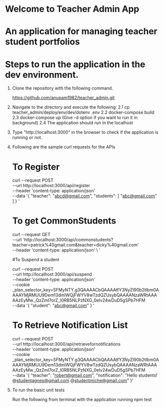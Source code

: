 # Welcome to Teacher Admin App
# An application for managing teacher student portfolios

# Steps to run the application in the dev environment.

1. Clone the repository with the following command.

    https://github.com/anupam1982/teacher_admin.git

2. Navigate to the directory and execute the following:
    2.1 cp teacher_admin/deploy/env/dev/dotenv .env
    2.2 docker-compose build
    2.3 docker-compose up (Give -d option if you want to run it in background)
    2.4 The application should run in the localhost

3. Type "http://localhost:3000" in the browser to check if the application is running or not.

4. Following are the sample curl requests for the APIs
   
    # To Register

    curl --request POST \
    --url http://localhost:3000/api/register \
    --header 'content-type: application/json' \
    --data '{
    "teacher": "abcd@gmail.com",
    "students":
        [
        "abc@gmail.com"
        ]
    }
    '

    # To get CommonStudents

    curl --request GET \
    --url 'http://localhost:3000/api/commonstudents?teacher=patrick%40gmail.com&teacher=dicky%40gmail.com' \
    --header 'content-type: application/json' \ '

    #To Suspend a student

    curl --request POST \
    --url http://localhost:3000/api/suspend \
    --header 'content-type: application/json' \
    --cookie _plan_selector_key=SFMyNTY.g3QAAAACbQAAAAtfY3NyZl90b2tlbm0AAAAYMjRMUU9Dem13dmlWQjFWYV8wTzdQZUsybQAAAANzaWRtAAAAAzEyMw._QzZmI7orZ_I0RB5NLPzNXG_0elv24wDuD5gSPb7HFM \
    --data '{
    "student": "abc@gmail.com"
    }
    '

    # To Retrieve Notification List

    curl --request POST \
    --url http://localhost:3000/api/retrievefornotifications \
    --header 'content-type: application/json' \
    --cookie _plan_selector_key=SFMyNTY.g3QAAAACbQAAAAtfY3NyZl90b2tlbm0AAAAYMjRMUU9Dem13dmlWQjFWYV8wTzdQZUsybQAAAANzaWRtAAAAAzEyMw._QzZmI7orZ_I0RB5NLPzNXG_0elv24wDuD5gSPb7HFM \
    --data '{
    "teacher":  "robert@gmail.com",
        "notification": "Hello students! @studentagnes@gmail.com @studentmiche@gmail.com"
    }'


 5. To run the basic unit tests

    Run the following from terminal with the application running
    npm test


